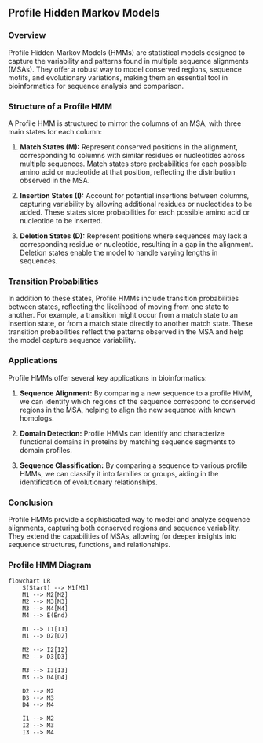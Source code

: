 ## Profile Hidden Markov Models

### Overview

Profile Hidden Markov Models (HMMs) are statistical models designed to capture the variability and patterns found in multiple sequence alignments (MSAs). They offer a robust way to model conserved regions, sequence motifs, and evolutionary variations, making them an essential tool in bioinformatics for sequence analysis and comparison.

### Structure of a Profile HMM

A Profile HMM is structured to mirror the columns of an MSA, with three main states for each column:

1. **Match States (M):** Represent conserved positions in the alignment, corresponding to columns with similar residues or nucleotides across multiple sequences. Match states store probabilities for each possible amino acid or nucleotide at that position, reflecting the distribution observed in the MSA.

2. **Insertion States (I):** Account for potential insertions between columns, capturing variability by allowing additional residues or nucleotides to be added. These states store probabilities for each possible amino acid or nucleotide to be inserted.

3. **Deletion States (D):** Represent positions where sequences may lack a corresponding residue or nucleotide, resulting in a gap in the alignment. Deletion states enable the model to handle varying lengths in sequences.

### Transition Probabilities

In addition to these states, Profile HMMs include transition probabilities between states, reflecting the likelihood of moving from one state to another. For example, a transition might occur from a match state to an insertion state, or from a match state directly to another match state. These transition probabilities reflect the patterns observed in the MSA and help the model capture sequence variability.

### Applications

Profile HMMs offer several key applications in bioinformatics:

1. **Sequence Alignment:** By comparing a new sequence to a profile HMM, we can identify which regions of the sequence correspond to conserved regions in the MSA, helping to align the new sequence with known homologs.

2. **Domain Detection:** Profile HMMs can identify and characterize functional domains in proteins by matching sequence segments to domain profiles.

3. **Sequence Classification:** By comparing a sequence to various profile HMMs, we can classify it into families or groups, aiding in the identification of evolutionary relationships.

### Conclusion

Profile HMMs provide a sophisticated way to model and analyze sequence alignments, capturing both conserved regions and sequence variability. They extend the capabilities of MSAs, allowing for deeper insights into sequence structures, functions, and relationships.

### Profile HMM Diagram

```mermaid
flowchart LR
    S(Start) --> M1[M1]
    M1 --> M2[M2]
    M2 --> M3[M3]
    M3 --> M4[M4]
    M4 --> E(End)
 
    M1 --> I1[I1]
    M1 --> D2[D2]
    
    M2 --> I2[I2]
    M2 --> D3[D3]
    
    M3 --> I3[I3]
    M3 --> D4[D4]
    
    D2 --> M2
    D3 --> M3
    D4 --> M4

    I1 --> M2
    I2 --> M3
    I3 --> M4
```